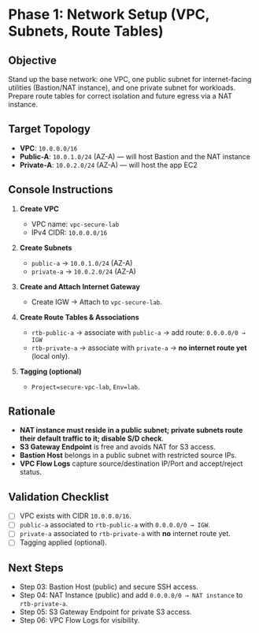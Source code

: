 # Phase 1: Network Setup (VPC, Subnets, Route Tables)

## Objective
Stand up the base network: one VPC, one public subnet for internet-facing utilities (Bastion/NAT instance), and one private subnet for workloads. Prepare route tables for correct isolation and future egress via a NAT instance.

## Target Topology
- **VPC**: `10.0.0.0/16`
- **Public-A**: `10.0.1.0/24` (AZ-A) — will host Bastion and the NAT instance
- **Private-A**: `10.0.2.0/24` (AZ-A) — will host the app EC2

## Console Instructions
1. **Create VPC**  
   - VPC name: `vpc-secure-lab`  
   - IPv4 CIDR: `10.0.0.0/16`

2. **Create Subnets**  
   - `public-a` → `10.0.1.0/24` (AZ-A)  
   - `private-a` → `10.0.2.0/24` (AZ-A)

3. **Create and Attach Internet Gateway**  
   - Create IGW → Attach to `vpc-secure-lab`.

4. **Create Route Tables & Associations**  
   - `rtb-public-a` → associate with `public-a` → add route: `0.0.0.0/0 → IGW`  
   - `rtb-private-a` → associate with `private-a` → **no internet route yet** (local only).

5. **Tagging (optional)**  
   - `Project=secure-vpc-lab`, `Env=lab`.

## Rationale
- **NAT instance must reside in a public subnet; private subnets route their default traffic to it; disable S/D check**.  
- **S3 Gateway Endpoint** is free and avoids NAT for S3 access.  
- **Bastion Host** belongs in a public subnet with restricted source IPs.  
- **VPC Flow Logs** capture source/destination IP/Port and accept/reject status.

## Validation Checklist
- [ ] VPC exists with CIDR `10.0.0.0/16`.  
- [ ] `public-a` associated to `rtb-public-a` with `0.0.0.0/0 → IGW`.  
- [ ] `private-a` associated to `rtb-private-a` with **no** internet route yet.  
- [ ] Tagging applied (optional).

## Next Steps
- Step 03: Bastion Host (public) and secure SSH access.  
- Step 04: NAT Instance (public) and add `0.0.0.0/0 → NAT instance` to `rtb-private-a`.  
- Step 05: S3 Gateway Endpoint for private S3 access.  
- Step 06: VPC Flow Logs for visibility.
